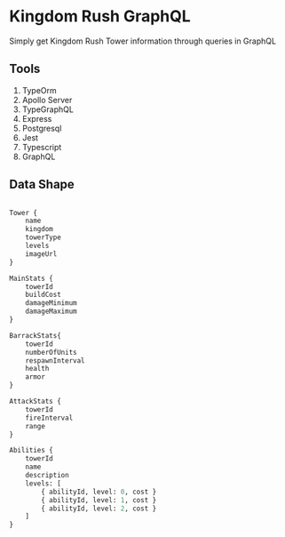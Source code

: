 # Kingdom Rush GraphQL

Simply get Kingdom Rush Tower information through queries in GraphQL

## Tools

1. TypeOrm
2. Apollo Server
3. TypeGraphQL
4. Express
5. Postgresql
6. Jest
7. Typescript
8. GraphQL

## Data Shape

```graphql

Tower {
    name
    kingdom
    towerType
    levels
    imageUrl
}

MainStats {
    towerId
    buildCost
    damageMinimum
    damageMaximum
}

BarrackStats{
    towerId
    numberOfUnits
    respawnInterval
    health
    armor
}

AttackStats {
    towerId
    fireInterval
    range
}

Abilities {
    towerId
    name
    description
    levels: [
        { abilityId, level: 0, cost }
        { abilityId, level: 1, cost }
        { abilityId, level: 2, cost }
    ]
}

```

